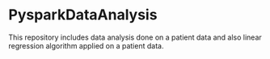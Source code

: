 # PysparkDataAnalysis
This repository includes data analysis done on a patient data and also linear regression algorithm applied on a patient data.
